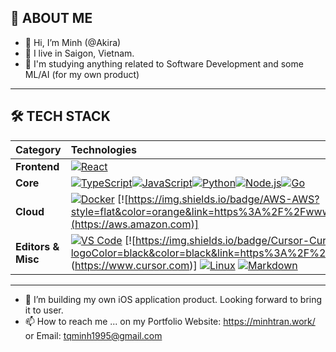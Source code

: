 ## 👤 ABOUT ME
- 👋 Hi, I’m Minh (@Akira)
- 👀 I live in Saigon, Vietnam.
- 🌱 I'm studying anything related to Software Development and some ML/AI (for my own product)
-----
## 🛠️ TECH STACK
| **Category** | **Technologies** |
|:---|:---|
| **Frontend** | [![React](https://img.shields.io/static/v1?label=&message=React&color=61DAFB&logo=react&logoColor=FFFFFF)](https://reactjs.org/) |
| **Core** | [![TypeScript](https://img.shields.io/static/v1?label=&message=TypeScript&color=3178C6&logo=typescript&logoColor=FFFFFF)](https://www.typescriptlang.org/)[![JavaScript](https://img.shields.io/static/v1?label=&message=JavaScript&color=F7DF1E&logo=javascript&logoColor=FFFFFF)](https://www.javascript.com/)[![Python](https://img.shields.io/static/v1?label=&message=Python&color=3C78A9&logo=python&logoColor=FFFFFF)](https://www.python.org/)[![Node.js](https://img.shields.io/static/v1?label=&message=Node.js&color=339933&logo=nodedotjs&logoColor=FFFFFF)](https://nodejs.org/)[![Go](https://img.shields.io/static/v1?label=&message=Go&color=00ADD8&logo=go&logoColor=FFFFFF)](https://go.dev/)|
| **Cloud** | [![Docker](https://img.shields.io/static/v1?label=&message=Docker&color=2496ED&logo=docker&logoColor=FFFFFF)](https://docker.com/) [![https://img.shields.io/badge/AWS-AWS?style=flat&color=orange&link=https%3A%2F%2Fwww.cursor.com](https://aws.amazon.com)]|
| **Editors & Misc** | [![VS Code](https://img.shields.io/static/v1?label=&message=VS%20Code&color=9013FE&logo=visualstudiocode&logoColor=FFFFFF)](https://code.visualstudio.com/) [![https://img.shields.io/badge/Cursor-Cursor?logoColor=black&color=black&link=https%3A%2F%2Fwww.cursor.com] (https://www.cursor.com)] [![Linux](https://img.shields.io/static/v1?label=&message=Linux&color=FCC624&logo=linux&logoColor=FFFFFF)](https://www.linux.org/) [![Markdown](https://img.shields.io/static/v1?label=&message=Markdown&color=000000&logo=markdown&logoColor=FFFFFF)](https://en.wikipedia.org/wiki/Markdown)|
-----
- 💞️ I’m building my own iOS application product. Looking forward to bring it to user.
- 📫 How to reach me ... on my Portfolio Website: https://minhtran.work/ or Email: tqminh1995@gmail.com
